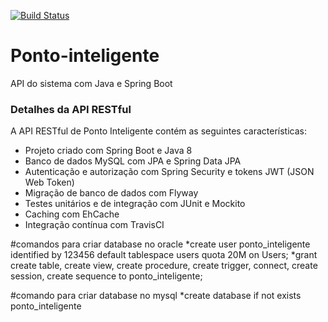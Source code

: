 [![Build Status](https://travis-ci.org/leogallotti/ponto-inteligente.svg?branch=master)](https://travis-ci.org/leogallotti/ponto-inteligente)
# Ponto-inteligente
API do sistema com Java e Spring Boot

### Detalhes da API RESTful
A API RESTful de Ponto Inteligente contém as seguintes características:  
* Projeto criado com Spring Boot e Java 8
* Banco de dados MySQL com JPA e Spring Data JPA
* Autenticação e autorização com Spring Security e tokens JWT (JSON Web Token)
* Migração de banco de dados com Flyway
* Testes unitários e de integração com JUnit e Mockito
* Caching com EhCache
* Integração contínua com TravisCI


#comandos para criar database no oracle
*create user ponto_inteligente identified by 123456 default tablespace users quota 20M on Users;
*grant create table, create view, create procedure, create trigger, connect, create session, create sequence to ponto_inteligente;

#comando para criar database no mysql
*create database if not exists ponto_inteligente
